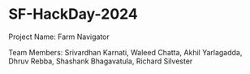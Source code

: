 # SF-HackDay-2024

Project Name: Farm Navigator

Team Members: Srivardhan Karnati, Waleed Chatta, Akhil Yarlagadda, Dhruv Rebba, Shashank Bhagavatula, Richard Silvester
